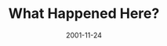 ---
layout: message
category: message
series: "Packing Up"
title: "What Happened Here?"
date: 2001-11-24
audio-description: "Don't miss these last three weeks before the big move. What stuff should we definitely take and what would be better left behind? "
audio: ""
audio-title: "What Happened Here?"
audio-duration: ":"
---